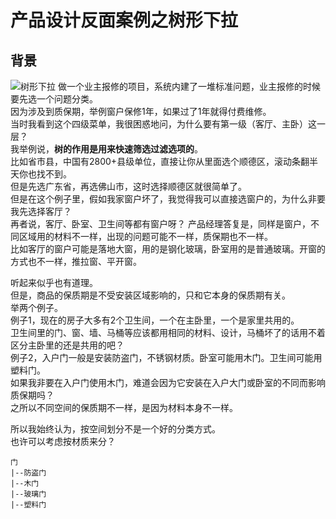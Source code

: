 # 产品设计反面案例之树形下拉
## 背景
![树形下拉](/images/tree-select.png)
做一个业主报修的项目，系统内建了一堆标准问题，业主报修的时候要先选一个问题分类。  
因为涉及到质保期，举例窗户保修1年，如果过了1年就得付费维修。  
当时我看到这个四级菜单，我很困惑地问，为什么要有第一级（客厅、主卧）这一层？  
我举例说，**树的作用是用来快速筛选过滤选项的**。  
比如省市县，中国有2800+县级单位，直接让你从里面选个顺德区，滚动条翻半天你也找不到。  
但是先选广东省，再选佛山市，这时选择顺德区就很简单了。  
但是在这个例子里，假如我家窗户坏了，我觉得我可以直接选窗户的，为什么非要我先选择客厅？  
再者说，客厅、卧室、卫生间等都有窗户呀？
产品经理答复是，同样是窗户，不同区域用的材料不一样，出现的问题可能不一样，质保期也不一样。  
比如客厅的窗户可能是落地大窗，用的是钢化玻璃，卧室用的是普通玻璃。开窗的方式也不一样，推拉窗、平开窗。  

听起来似乎也有道理。  
但是，商品的保质期是不受安装区域影响的，只和它本身的保质期有关。  
举两个例子。  
例子1，现在的房子大多有2个卫生间，一个在主卧里，一个是家里共用的。  
卫生间里的门、窗、墙、马桶等应该都用相同的材料、设计，马桶坏了的话用不着区分主卧里的还是共用的吧？  
例子2，入户门一般是安装防盗门，不锈钢材质。卧室可能用木门。卫生间可能用塑料门。  
如果我非要在入户门使用木门，难道会因为它安装在入户大门或卧室的不同而影响质保期吗？  
之所以不同空间的保质期不一样，是因为材料本身不一样。

所以我始终认为，按空间划分不是一个好的分类方式。  
也许可以考虑按材质来分？
```
门
|--防盗门
|--木门
|--玻璃门
|--塑料门
```

